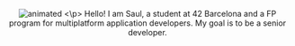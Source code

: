 <p align="center">
  <img src="https://media.giphy.com/media/5q6Ye2MmMLnqhxP1rT/giphy.gif" alt="animated" />
<\p>
Hello! I am Saul, a student at 42 Barcelona and a FP program for multiplatform application developers. My goal is to be a senior developer.
